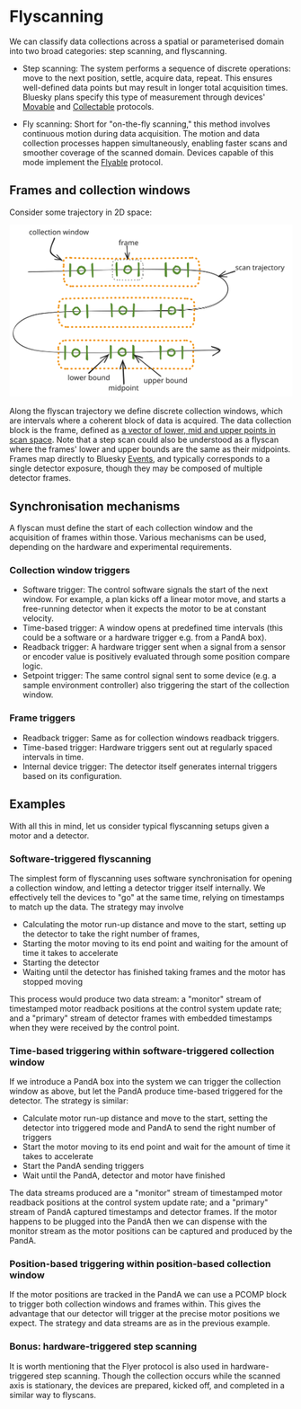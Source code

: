 # Flyscanning

We can classify data collections across a spatial or parameterised domain into two broad categories: step scanning, and flyscanning.

* Step scanning: The system performs a sequence of discrete operations: move to the next position, settle, acquire data, repeat.
This ensures well-defined data points but may result in longer total acquisition times.
Bluesky plans specify this type of measurement through devices' [Movable](https://blueskyproject.io/bluesky/main/hardware.html#bluesky.protocols.Movable)
and [Collectable](https://blueskyproject.io/bluesky/main/hardware.html#bluesky.protocols.Collectable) protocols.

* Fly scanning: Short for "on-the-fly scanning," this method involves continuous motion during data acquisition. The motion and data collection processes
happen simultaneously, enabling faster scans and smoother coverage of the scanned domain. Devices capable of this mode implement the [Flyable](https://blueskyproject.io/bluesky/main/hardware.html#bluesky.protocols.Flyable) protocol.

## Frames and collection windows

Consider some trajectory in 2D space:

![A flyscan trajectory with collection windows containing frames](../images/flyscan_collection_windows_and_frames.svg)

Along the flyscan trajectory we define discrete collection windows, which are intervals where a coherent block of data is acquired.
The data collection block is the frame, defined as [a vector of lower, mid and upper points in scan space](https://blueskyproject.io/scanspec/main/explanations/technical-terms.html#frame). Note that a step scan could also be understood as a flyscan where the frames' lower and upper bounds are the same as their midpoints.
Frames map directly to Bluesky [Events](https://blueskyproject.io/bluesky/main/documents.html#event), and typically corresponds to a single detector exposure, though they may be composed of multiple detector frames.

## Synchronisation mechanisms

A flyscan must define the start of each collection window and the acquisition of frames within those. Various mechanisms can be used, depending on the hardware and experimental requirements.

### Collection window triggers

* Software trigger: The control software signals the start of the next window. For example, a plan kicks off a linear motor move, and starts a free-running detector when it expects the motor to be at constant velocity.
* Time-based trigger: A window opens at predefined time intervals (this could be a software or a hardware trigger e.g. from a PandA box).
* Readback trigger: A hardware trigger sent when a signal from a sensor or encoder value is positively evaluated through some position compare logic.
* Setpoint trigger: The same control signal sent to some device (e.g. a sample environment controller) also triggering the start of the collection window.

### Frame triggers

* Readback trigger: Same as for collection windows readback triggers.
* Time-based trigger: Hardware triggers sent out at regularly spaced intervals in time.
* Internal device trigger: The detector itself generates internal triggers based on its configuration.

## Examples

With all this in mind, let us consider typical flyscanning setups given a motor and a detector.

### Software-triggered flyscanning

The simplest form of flyscanning uses software synchronisation for opening a collection window, and letting a detector trigger itself internally.
We effectively tell the devices to "go" at the same time, relying on timestamps to match up the data. The strategy may involve

* Calculating the motor run-up distance and move to the start, setting up the detector to take the right number of frames,
* Starting the motor moving to its end point and waiting for the amount of time it takes to accelerate
* Starting the detector
* Waiting until the detector has finished taking frames and the motor has stopped moving

This process would produce two data stream: a "monitor" stream of timestamped motor readback positions at the control system update rate;
and a "primary" stream of detector frames with embedded timestamps when they were received by the control point.

### Time-based triggering within software-triggered collection window

If we introduce a PandA box into the system we can trigger the collection window as above, but let the PandA produce time-based triggered for the detector.
The strategy is similar:

* Calculate motor run-up distance and move to the start, setting the detector into triggered mode and PandA to send the right number of triggers
* Start the motor moving to its end point and wait for the amount of time it takes to accelerate
* Start the PandA sending triggers
* Wait until the PandA, detector and motor have finished

The data streams produced are a "monitor" stream of timestamped motor readback positions at the control system update rate;
and a "primary" stream of PandA captured timestamps and detector frames. If the motor happens to be plugged into the PandA
then we can dispense with the monitor stream as the motor positions can be captured and produced by the PandA.

### Position-based triggering within position-based collection window

If the motor positions are tracked in the PandA we can use a PCOMP block to trigger both collection windows and frames within.
This gives the advantage that our detector will trigger at the precise motor positions we expect.
The strategy and data streams are as in the previous example.

### Bonus: hardware-triggered step scanning

It is worth mentioning that the Flyer protocol is also used in hardware-triggered step scanning. Though the collection occurs while the scanned axis is stationary,
the devices are prepared, kicked off, and completed in a similar way to flyscans.

